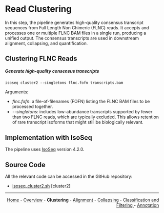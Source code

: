 
# Read Clustering

In this step, the pipeline generates high-quality consensus transcript sequences from Full Length Non Chimeric (FLNC) reads. It accepts and processes one or multiple FLNC BAM files in a single run, producing a unified output. The consensus transcripts are used in downstream alignment, collapsing, and quantification.

## Clustering FLNC Reads

##### Generate high-quality consensus transcripts

```text
isoseq cluster2 --singletons flnc.fofn transcripts.bam
```

Arguments:

- *flnc.fofn*: a file-of-filenames (FOFN) listing the FLNC BAM files to be processed together.
- *-\-singletons*: includes low-abundance transcripts supported by fewer than two FLNC reads, which are typically excluded. This allows retention of rare transcript isoforms that might still be biologically relevant.

## Implementation with IsoSeq

The pipeline uses [IsoSeq](https://github.com/PacificBiosciences/IsoSeq) version 4.2.0.

## Source Code

All the relevant code can be accessed in the GitHub repository:

  - [isoseq_cluster2.sh](https://github.com/smaht-dac/rnaseq-pipelines/blob/main/dockerfiles/isoseq/isoseq_cluster2.sh) [cluster2]

---

<!-- This section relies on the html links generated by GitHub Pages 
and will not render correctly in Markdown -->
<div style="text-align: right">
    <a href="/pipelines-docs/"> Home </a> -
    <a href="0_Overview.html"> Overview </a> -
    <a> <b> Clustering </b> </a> -
    <a href="2_Alignment.html"> Alignment </a> -
    <a href="3_Collapsing.html"> Collapsing </a> -
    <a href="4_Classification_and_Filtering.html"> Classification and Filtering </a> -
    <a href="5_Annotation.html"> Annotation </a>
</div>